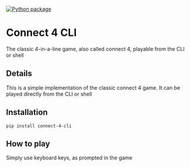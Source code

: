 [![Python package](https://github.com/gmso/Connect4-game/actions/workflows/python-package.yml/badge.svg)](https://github.com/gmso/Connect4-game/actions/workflows/python-package.yml)

# Connect 4 CLI
The classic 4-in-a-line game, also called connect 4, playable from the CLI or shell

## Details
This is a simple implementation of the classic connect 4 game. It can be played directly from the CLI or shell

## Installation
```
pip install connect-4-cli
```

## How to play
Simply use keyboard keys, as prompted in the game
